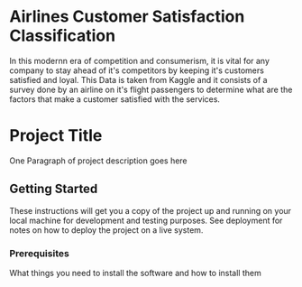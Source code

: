 # Airlines Customer Satisfaction Classification
In this modernn era of competition and consumerism, it is vital for any company to stay ahead of it's competitors by keeping it's customers satisfied and loyal. This Data is taken from Kaggle and it consists of a survey done by an airline on it's flight passengers to determine what are the factors that make a customer satisfied with the services.
# Project Title

One Paragraph of project description goes here

## Getting Started

These instructions will get you a copy of the project up and running on your local machine for development and testing purposes. See deployment for notes on how to deploy the project on a live system.

### Prerequisites

What things you need to install the software and how to install them
